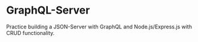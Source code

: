 # GraphQL-Server
Practice building a JSON-Server with GraphQL and Node.js/Express.js with CRUD functionality.
